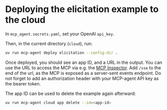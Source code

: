 # Deploying the elicitation example to the cloud

In `mcp_agent.secrets.yaml`, set your OpenAI `api_key`.

Then, in the current directory (`cloud`), run:

```bash
uv run mcp-agent deploy elicitation --config-dir .
```

Once deployed, you should see an app ID, and a URL in the output. 
You can use the URL to access the MCP via e.g. the [MCP Inspector](https://github.com/modelcontextprotocol/inspector).
Add `/sse` to the end of the url, as the MCP is exposed as a server-sent events endpoint.
Do not forget to add an authorization header with your MCP-agent API key as the bearer token.

The app ID can be used to delete the example again afterward:

```bash
uv run mcp-agent cloud app delete --id=<app-id>
```